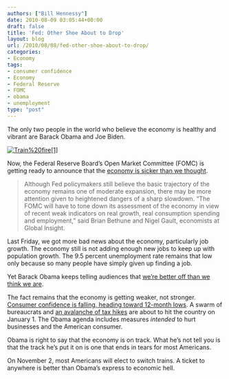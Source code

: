 ```yaml
---
authors: ["Bill Hennessy"]
date: 2010-08-09 03:05:44+00:00
draft: false
title: 'Fed: Other Shoe About to Drop'
layout: blog
url: /2010/08/08/fed-other-shoe-about-to-drop/
categories:
- Economy
tags:
- consumer confidence
- Economy
- Federal Reserve
- FOMC
- obama
- unemployment
type: "post"
---
```


The only two people in the world who believe the economy is healthy and vibrant are Barack Obama and Joe Biden.

 

[![Train%20fire[1]](https://hennessysview.com/wp-content/uploads/2010/08/Train20fire1_thumb.jpg)
](https://hennessysview.com/wp-content/uploads/2010/08/Train20fire1.jpg)

 

Now, the Federal Reserve Board’s Open Market Committee (FOMC) is getting ready to announce that the [economy is sicker than we thought](https://www.ft.com/cms/s/0/dedcb986-a316-11df-8cf4-00144feabdc0.html). 

 

>   
> 
> Although Fed policymakers still believe the basic trajectory of the economy remains one of moderate expansion, there may be more attention given to heightened dangers of a sharp slowdown. “The FOMC will have to tone down its assessment of the economy in view of recent weak indicators on real growth, real consumption spending and employment,” said Brian Bethune and Nigel Gault, economists at Global Insight.
> 
> 

 

Last Friday, we got more bad news about the economy, particularly job growth. The economy still is not adding enough new jobs to keep up with population growth. The 9.5 percent unemployment rate remains that low only because so many people have simply given up finding a job.

 

Yet Barack Obama keeps telling audiences that [we’re better off than we think we are](https://www.nydailynews.com/news/politics/2010/08/06/2010-08-06_president_obama_economic_recovery_on_right_track_despite_gloomy_unemployment_num.html). 

 

The fact remains that the economy is getting weaker, not stronger. [Consumer confidence is falling, heading toward 12-month lows](https://hotair.com/archives/2010/08/08/rasmussen-consumer-confidence-hits-year-long-low/). A swarm of bureaucrats and [an avalanche of tax hikes](https://online.wsj.com/article/NA_WSJ_PUB:SB10001424052748703977004575393483572603148.html) are about to hit the country on January 1. The Obama agenda includes measures _intended_ to hurt businesses and the American consumer. 

 

Obama is right to say that the economy is on track. What he’s not tell you is that the track he’s put it on is one that ends in tears for most Americans. 

 

On November 2, most Americans will elect to switch trains. A ticket to anywhere is better than Obama’s express to economic hell. 
